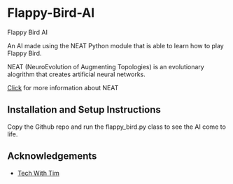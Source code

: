 # Flappy-Bird-AI

Flappy Bird AI

An AI made using the NEAT Python module that is able to learn how to play Flappy Bird.

NEAT (NeuroEvolution of Augmenting Topologies) is an evolutionary alogrithm that creates artificial neural networks.

[Click](https://neat-python.readthedocs.io/en/latest/neat_overview.html) for more information about NEAT

## Installation and Setup Instructions  

Copy the Github repo and run the flappy_bird.py class to see the AI come to life.

## Acknowledgements

- [Tech With Tim](https://github.com/techwithtim/NEAT-Flappy-Bird)
